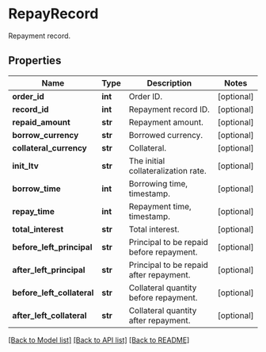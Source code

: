 # RepayRecord

Repayment record.
## Properties
Name | Type | Description | Notes
------------ | ------------- | ------------- | -------------
**order_id** | **int** | Order ID. | [optional] 
**record_id** | **int** | Repayment record ID. | [optional] 
**repaid_amount** | **str** | Repayment amount. | [optional] 
**borrow_currency** | **str** | Borrowed currency. | [optional] 
**collateral_currency** | **str** | Collateral. | [optional] 
**init_ltv** | **str** | The initial collateralization rate. | [optional] 
**borrow_time** | **int** | Borrowing time, timestamp. | [optional] 
**repay_time** | **int** | Repayment time, timestamp. | [optional] 
**total_interest** | **str** | Total interest. | [optional] 
**before_left_principal** | **str** | Principal to be repaid before repayment. | [optional] 
**after_left_principal** | **str** | Principal to be repaid after repayment. | [optional] 
**before_left_collateral** | **str** | Collateral quantity before repayment. | [optional] 
**after_left_collateral** | **str** | Collateral quantity after repayment. | [optional] 

[[Back to Model list]](../README.md#documentation-for-models) [[Back to API list]](../README.md#documentation-for-api-endpoints) [[Back to README]](../README.md)


